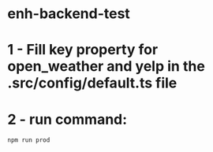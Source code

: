 # enh-backend-test

# 1 - Fill key property for open_weather and yelp in the .src/config/default.ts file

# 2 - run command: 

    npm run prod
